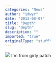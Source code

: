 ```yaml
---
categories: "News"
author: "idwyr"
date: "2013-08-07"
title: "Depth"
slug: "depth"
description: ""
imported: "true"
originalType: "stuff"
---
```



![](1.png) 
I'm from girly patch
